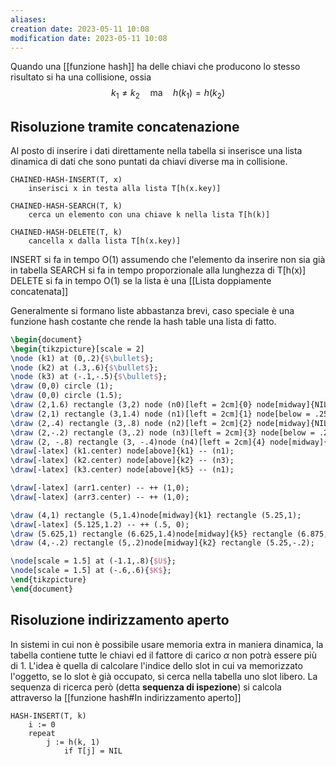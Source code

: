 ```yaml
---
aliases: 
creation date: 2023-05-11 10:08
modification date: 2023-05-11 10:08
---
```


Quando una [[funzione hash]] ha delle chiavi che producono lo stesso risultato si ha una collisione, ossia
$$ k_{1} \neq k_{2}\quad\text{ma}\quad h(k_{1}) = h(k_{2})$$
## Risoluzione tramite concatenazione
Al posto di inserire i dati direttamente nella tabella si inserisce una lista dinamica di dati che sono puntati da chiavi diverse ma in collisione.

```
CHAINED-HASH-INSERT(T, x)
	inserisci x in testa alla lista T[h(x.key)]

CHAINED-HASH-SEARCH(T, k)
	cerca un elemento con una chiave k nella lista T[h(k)]

CHAINED-HASH-DELETE(T, k)
	cancella x dalla lista T[h(x.key)]
```

INSERT si fa in tempo O(1) assumendo che l'elemento da inserire non sia già in tabella
SEARCH si fa in tempo proporzionale alla lunghezza di T\[h(x)\]
DELETE si fa in tempo O(1) se la lista è una [[Lista doppiamente concatenata]]

Generalmente si formano liste abbastanza brevi, caso speciale è una funzione hash costante che rende la hash table una lista di fatto.

```tikz
\begin{document}
\begin{tikzpicture}[scale = 2]
\node (k1) at (0,.2){$\bullet$};
\node (k2) at (.3,.6){$\bullet$};
\node (k3) at (-.1,-.5){$\bullet$};
\draw (0,0) circle (1);
\draw (0,0) circle (1.5);
\draw (2,1.6) rectangle (3,2) node (n0)[left = 2cm]{0} node[midway]{NIL};
\draw (2,1) rectangle (3,1.4) node (n1)[left = 2cm]{1} node[below = .25cm](arr1){};
\draw (2,.4) rectangle (3,.8) node (n2)[left = 2cm]{2} node[midway]{NIL};
\draw (2,-.2) rectangle (3,.2) node (n3)[left = 2cm]{3} node[below = .25cm](arr3){};
\draw (2, -.8) rectangle (3, -.4)node (n4)[left = 2cm]{4} node[midway]{NIL};
\draw[-latex] (k1.center) node[above]{k1} -- (n1);
\draw[-latex] (k2.center) node[above]{k2} -- (n3);
\draw[-latex] (k3.center) node[above]{k5} -- (n1);

\draw[-latex] (arr1.center) -- ++ (1,0);
\draw[-latex] (arr3.center) -- ++ (1,0);

\draw (4,1) rectangle (5,1.4)node[midway]{k1} rectangle (5.25,1);
\draw[-latex] (5.125,1.2) -- ++ (.5, 0);
\draw (5.625,1) rectangle (6.625,1.4)node[midway]{k5} rectangle (6.875, 1);
\draw (4,-.2) rectangle (5,.2)node[midway]{k2} rectangle (5.25,-.2);

\node[scale = 1.5] at (-1.1,.8){$U$};
\node[scale = 1.5] at (-.6,.6){$K$};
\end{tikzpicture}
\end{document}
```


## Risoluzione indirizzamento aperto
In sistemi in cui non è possibile usare memoria extra in maniera dinamica, la tabella contiene tutte le chiavi ed il fattore di carico $\alpha$ non potrà essere più di 1.
L'idea è quella di calcolare l'indice dello slot in cui va memorizzato l'oggetto, se lo slot è già occupato, si cerca nella tabella uno slot libero. La sequenza di ricerca però (detta **sequenza di ispezione**) si calcola attraverso la [[funzione hash#In indirizzamento aperto]]

```
HASH-INSERT(T, k)
	i := 0
	repeat
		j := h(k, 1)
			if T[j] = NIL
```